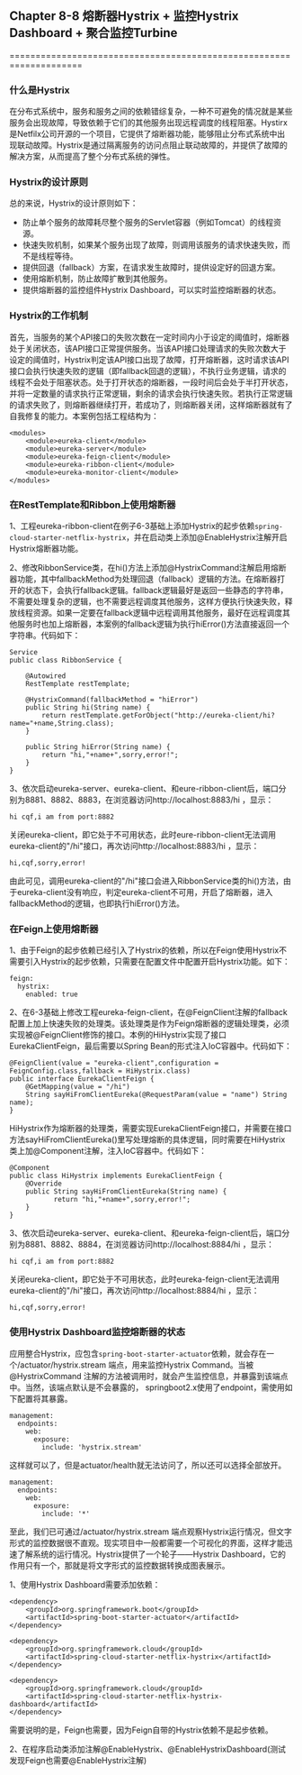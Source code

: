 ## Chapter 8-8 熔断器Hystrix + 监控Hystrix Dashboard + 聚合监控Turbine
====================================================================

### 什么是Hystrix
在分布式系统中，服务和服务之间的依赖错综复杂，一种不可避免的情况就是某些服务会出现故障，导致依赖于它们的其他服务出现远程调度的线程阻塞。Hystirx是Netfilx公司开源的一个项目，它提供了熔断器功能，能够阻止分布式系统中出现联动故障。Hystrix是通过隔离服务的访问点阻止联动故障的，并提供了故障的解决方案，从而提高了整个分布式系统的弹性。

### Hystrix的设计原则
总的来说，Hystrix的设计原则如下：
+ 防止单个服务的故障耗尽整个服务的Servlet容器（例如Tomcat）的线程资源。
+ 快速失败机制，如果某个服务出现了故障，则调用该服务的请求快速失败，而不是线程等待。
+ 提供回退（fallback）方案，在请求发生故障时，提供设定好的回退方案。
+ 使用熔断机制，防止故障扩散到其他服务。
+ 提供熔断器的监控组件Hystrix Dashboard，可以实时监控熔断器的状态。

### Hystrix的工作机制
首先，当服务的某个API接口的失败次数在一定时间内小于设定的阈值时，熔断器处于关闭状态，该API接口正常提供服务。当该API接口处理请求的失败次数大于设定的阈值时，Hystrix判定该API接口出现了故障，打开熔断器，这时请求该API接口会执行快速失败的逻辑（即fallback回退的逻辑），不执行业务逻辑，请求的线程不会处于阻塞状态。处于打开状态的熔断器，一段时间后会处于半打开状态，并将一定数量的请求执行正常逻辑，剩余的请求会执行快速失败。若执行正常逻辑的请求失败了，则熔断器继续打开，若成功了，则熔断器关闭，这样熔断器就有了自我修复的能力。本案例包括工程结构为：
```
<modules>
	<module>eureka-client</module>
	<module>eureka-server</module>
	<module>eureka-feign-client</module>
	<module>eureka-ribbon-client</module>
	<module>eureka-monitor-client</module>
</modules>
```

### 在RestTemplate和Ribbon上使用熔断器
1、工程eureka-ribbon-client在例子6-3基础上添加Hystrix的起步依赖```spring-cloud-starter-netflix-hystrix```，并在启动类上添加@EnableHystrix注解开启Hystrix熔断器功能。

2、修改RibbonService类，在hi()方法上添加@HystrixCommand注解启用熔断器功能，其中fallbackMethod为处理回退（fallback）逻辑的方法。在熔断器打开的状态下，会执行fallback逻辑。fallback逻辑最好是返回一些静态的字符串，不需要处理复杂的逻辑，也不需要远程调度其他服务，这样方便执行快速失败，释放线程资源。如果一定要在fallback逻辑中远程调用其他服务，最好在远程调度其他服务时也加上熔断器，本案例的fallback逻辑为执行hiError()方法直接返回一个字符串。代码如下：
```
Service
public class RibbonService {

    @Autowired
    RestTemplate restTemplate;

    @HystrixCommand(fallbackMethod = "hiError")
    public String hi(String name) {
        return restTemplate.getForObject("http://eureka-client/hi?name="+name,String.class);
    }

    public String hiError(String name) {
        return "hi,"+name+",sorry,error!";
    }
}
```
3、依次启动eureka-server、eureka-client、和eure-ribbon-client后，端口分别为8881、8882、8883，在浏览器访问http://localhost:8883/hi ，显示：
```
hi cqf,i am from port:8882
```
关闭eureka-client，即它处于不可用状态，此时eure-ribbon-client无法调用eureka-client的"/hi"接口，再次访问http://localhost:8883/hi ，显示：
```
hi,cqf,sorry,error!
```
由此可见，调用eureka-client的"/hi"接口会进入RibbonService类的hi()方法，由于eureka-client没有响应，判定eureka-client不可用，开启了熔断器，进入fallbackMethod的逻辑，也即执行hiError()方法。

### 在Feign上使用熔断器
1、由于Feign的起步依赖已经引入了Hystrix的依赖，所以在Feign使用Hystrix不需要引入Hystrix的起步依赖，只需要在配置文件中配置开启Hystrix功能。如下：
```
feign:
  hystrix:
    enabled: true
```
2、在6-3基础上修改工程eureka-feign-client，在@FeignClient注解的fallback配置上加上快速失败的处理类。该处理类是作为Feign熔断器的逻辑处理类，必须实现被@FeignClient修饰的接口。本例的HiHystrix实现了接口EurekaClientFeign，最后需要以Spring Bean的形式注入IoC容器中。代码如下：
```
@FeignClient(value = "eureka-client",configuration = FeignConfig.class,fallback = HiHystrix.class)
public interface EurekaClientFeign {
    @GetMapping(value = "/hi")
    String sayHiFromClientEureka(@RequestParam(value = "name") String name);
}
```
HiHystrix作为熔断器的处理类，需要实现EurekaClientFeign接口，并需要在接口方法sayHiFromClientEureka()里写处理熔断的具体逻辑，同时需要在HiHystrix类上加@Component注解，注入IoC容器中。代码如下：
```
@Component
public class HiHystrix implements EurekaClientFeign {
    @Override
    public String sayHiFromClientEureka(String name) {
           return "hi,"+name+",sorry,error!";
    }
}
```
3、依次启动eureka-server、eureka-client、和eureka-feign-client后，端口分别为8881、8882、8884，在浏览器访问http://localhost:8884/hi ，显示：
```
hi cqf,i am from port:8882
```
关闭eureka-client，即它处于不可用状态，此时eureka-feign-client无法调用eureka-client的"/hi"接口，再次访问http://localhost:8884/hi ，显示：
```
hi,cqf,sorry,error!
```

### 使用Hystrix Dashboard监控熔断器的状态
应用整合Hystrix，应包含```spring-boot-starter-actuator```依赖，就会存在一个/actuator/hystrix.stream 端点，用来监控Hystrix Command。当被@HystrixCommand 注解的方法被调用时，就会产生监控信息，并暴露到该端点中。当然，该端点默认是不会暴露的， springboot2.x使用了endpoint，需使用如下配置将其暴露。
```
management:
  endpoints:
    web:
      exposure:
        include: 'hystrix.stream'
```
这样就可以了，但是actuator/health就无法访问了，所以还可以选择全部放开。
```
management:
  endpoints:
    web:
      exposure:
        include: '*'
```
至此，我们已可通过/actuator/hystrix.stream 端点观察Hystrix运行情况，但文字形式的监控数据很不直观。现实项目中一般都需要一个可视化的界面，这样才能迅速了解系统的运行情况。Hystrix提供了一个轮子——Hystrix Dashboard，它的作用只有一个，那就是将文字形式的监控数据转换成图表展示。

1、使用Hystrix Dashboard需要添加依赖：
```
<dependency>
	<groupId>org.springframework.boot</groupId>
	<artifactId>spring-boot-starter-actuator</artifactId>
</dependency>

<dependency>
	<groupId>org.springframework.cloud</groupId>
	<artifactId>spring-cloud-starter-netflix-hystrix</artifactId>
</dependency>

<dependency>
	<groupId>org.springframework.cloud</groupId>
	<artifactId>spring-cloud-starter-netflix-hystrix-dashboard</artifactId>
</dependency>
```
需要说明的是，Feign也需要，因为Feign自带的Hystrix依赖不是起步依赖。

2、在程序启动类添加注解@EnableHystrix、@EnableHystrixDashboard(测试发现Feign也需要@EnableHystrix注解)






